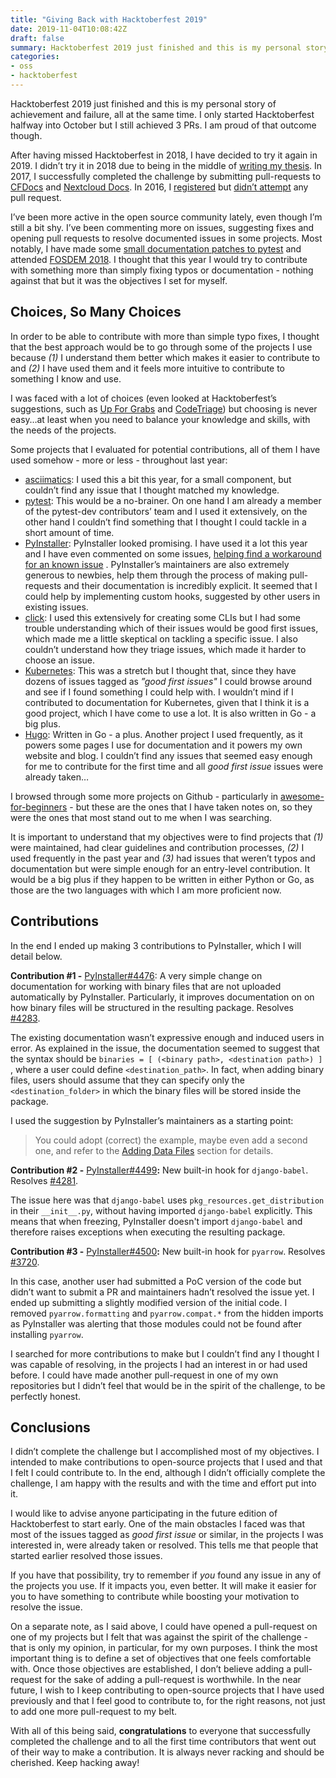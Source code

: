 ```yaml
---
title: "Giving Back with Hacktoberfest 2019"
date: 2019-11-04T10:08:42Z
draft: false
summary: Hacktoberfest 2019 just finished and this is my personal story of achievement and failure, all at the same time. I only started Hacktoberfest halfway into October but I still achieved 3 PRs. I am proud of that outcome though.
categories:
- oss
- hacktoberfest
---
```


Hacktoberfest 2019 just finished and this is my personal story of achievement and failure, all at the same time. I only started Hacktoberfest halfway into October but I still achieved 3 PRs. I am proud of that outcome though.

After having missed Hacktoberfest in 2018, I have decided to try it again in 2019. I didn’t try it in 2018 due to being in the middle of [writing my thesis](https://hugomartins.io/research/). In 2017, I successfully  completed the challenge by submitting pull-requests to [CFDocs](https://github.com/foundeo/cfdocs) and [Nextcloud Docs](https://docs.nextcloud.com/). In 2016, I [registered](https://hugomartins.io/blog/let-hacktoberfest-begin/) but [didn’t attempt](https://hugomartins.io/blog/hacktoberfest-the-end/) any pull request.

I’ve been more active in the open source community lately, even though I’m still a bit shy. I’ve been commenting more on issues, suggesting fixes and opening pull requests to resolve documented issues in some projects. Most notably, I have made some [small documentation patches to pytest](https://hugomartins.io/blog/contributing-to-pytest/) and attended [FOSDEM 2018](https://hugomartins.io/blog/fosdem-2019-a-review/). I thought that this year I would try to contribute with something more than simply fixing typos or documentation - nothing against that but it was the objectives I set for myself.

## Choices, So Many Choices

In order to be able to contribute with more than simple typo fixes, I thought that the best approach would be to go through some of the projects I use because *(1)* I understand them better which makes it easier to contribute to and *(2)* I have used them and it feels more intuitive to contribute to something I know and use.

I was faced with a lot of choices (even looked at Hacktoberfest’s suggestions, such as [Up For Grabs](https://up-for-grabs.net/#/) and [CodeTriage](https://www.codetriage.com/)) but choosing is never easy…at least when you need to balance your knowledge and skills, with the needs of the projects.

Some projects that I evaluated for potential contributions, all of them I have used somehow - more or less - throughout last year:

- [asciimatics](https://github.com/peterbrittain/asciimatics): I used this a bit this year, for a small component, but couldn’t find any issue that I thought matched my knowledge.
- [pytest](https://github.com/pytest-dev/pytest): This would be a no-brainer. On one hand I am already a member of the pytest-dev contributors’ team and I used it extensively, on the other hand I couldn’t find something that I thought I could tackle in a short amount of time.
- [PyInstaller](https://github.com/pyinstaller/pyinstaller): PyInstaller looked promising. I have used it a lot this year and I have even commented on some issues, [helping find a workaround for an known issue](https://github.com/pyinstaller/pyinstaller/issues/2389#issuecomment-476414044) .  PyInstaller’s maintainers are also extremely generous to newbies, help them through the process of making pull-requests and their documentation is incredibly explicit. It seemed that I could help by implementing custom hooks, suggested by other users in existing issues.
- [click](https://github.com/pallets/click): I used this extensively for creating some CLIs but I had some trouble understanding which of their issues would be good first issues, which made me a little skeptical on tackling a specific issue. I also couldn’t understand how they triage issues, which made it harder to choose an issue.
- [Kubernetes](https://github.com/kubernetes/kubernetes): This was a stretch but I thought that, since they have dozens of issues tagged as *”good first issues"* I could browse around and see if I found something I could help with. I wouldn’t mind if I contributed to documentation for Kubernetes, given that I think it is a good project, which I have come to use a lot. It is also written in Go - a big plus.
- [Hugo](https://github.com/gohugoio): Written in Go - a plus. Another project I used frequently, as it powers some pages I use for documentation and it powers my own website and blog. I couldn’t find any issues that seemed easy enough for me to contribute for the first time and all *good first issue* issues were already taken…

I browsed through some more projects on Github - particularly in [awesome-for-beginners](https://github.com/MunGell/awesome-for-beginners) - but these are the ones that I have taken notes on, so they were the ones that most stand out to me when I was searching. 

It is important to understand that my objectives were to find projects that *(1)* were maintained, had clear guidelines and contribution processes, *(2)* I used frequently in the past year and *(3)* had issues that weren’t typos and documentation but were simple enough for an entry-level contribution. It would be a big plus if they happen to be written in either Python or Go, as those are the two languages with which I am more proficient now.


## Contributions

In the end I ended up making 3 contributions to PyInstaller, which I will detail below.

**Contribution #1 -** [PyInstaller#4476](https://github.com/pyinstaller/pyinstaller/pull/4476):  A very simple change on documentation for working with binary files that are not uploaded automatically by PyInstaller. Particularly, it improves documentation on on how binary files will be structured in the resulting package. Resolves [#4283](https://github.com/pyinstaller/pyinstaller/issues/4283). 

The existing documentation wasn’t expressive enough and induced users in error. As explained in the issue, the documentation seemed to suggest that the syntax should be `binaries = [ (<binary path>, <destination path>) ]` , where a user could define `<destination_path>`. In fact, when adding binary files, users should assume that they can specify only the `<destination_folder>` in which the binary files will be stored inside the package. 

I used the suggestion by PyInstaller’s maintainers as a starting point:


> You could adopt (correct) the example, maybe even add a second one, and refer to the [Adding Data Files](https://pythonhosted.org/PyInstaller/spec-files.html#adding-data-files) section for details.

**Contribution #2 -** [PyInstaller#4499](https://github.com/pyinstaller/pyinstaller/pull/4499)**:** New built-in hook for `django-babel`. Resolves [#4281](https://github.com/pyinstaller/pyinstaller/issues/4281).

The issue here was that `django-babel` uses `pkg_resources.get_distribution` in their `__init__.py`, without having imported `django-babel` explicitly. This means that when freezing, PyInstaller doesn't import `django-babel` and therefore raises exceptions when executing the resulting package.

**Contribution #3 -** [PyInstaller#4500](https://github.com/pyinstaller/pyinstaller/pull/4500)**:** New built-in hook for `pyarrow`. Resolves [#3720](https://github.com/pyinstaller/pyinstaller/issues/3720).

In this case, another user had submitted a PoC version of the code but didn’t want to submit a PR and maintainers hadn’t resolved the issue yet. I ended up submitting a slightly modified version of the initial code. I removed `pyarrow.formatting` and `pyarrow.compat.*` from the hidden imports as PyInstaller was alerting that those modules could not be found after installing `pyarrow`.

I searched for more contributions to make but I couldn’t find any I thought I was capable of resolving, in the projects I had an interest in or had used before. I could have made another pull-request in one of my own repositories but I didn’t feel that would be in the spirit of the challenge, to be perfectly honest.


## Conclusions

I didn’t complete the challenge but I accomplished most of my objectives. I intended to make contributions to open-source projects that I used and that I felt I could contribute to. In the end, although I didn’t officially complete the challenge, I am happy with the results and with the time and effort put into it.

I would like to advise anyone participating in the future edition of Hacktoberfest to start early. One of the main obstacles I faced was that most of the issues tagged as *good first issue* or similar, in the projects I was interested in, were already taken or resolved. This tells me that people that started earlier resolved those issues. 

If you have that possibility, try to remember if _you_ found any issue in any of the projects you use. If it impacts you, even better. It will make it easier for you to have something to contribute while boosting your motivation to resolve the issue.

On a separate note, as I said above, I could have opened a pull-request on one of my projects but I felt that was against the spirit of the challenge - that is only my opinion, in particular, for my own purposes. I think the most important thing is to define a set of objectives that one feels comfortable with. Once those objectives are established, I don’t believe adding a pull-request for the sake of adding a pull-request is worthwhile. In the near future, I wish to I keep contributing to open-source projects that I have used previously and that I feel good to contribute to, for the right reasons, not just to add one more pull-request to my belt.

With all of this being said, **congratulations** to everyone that successfully completed the challenge and to all the first time contributors that went out of their way to make a contribution. It is always never racking and should be cherished. Keep hacking away!
